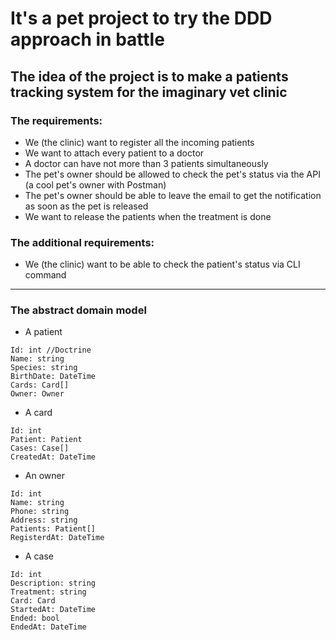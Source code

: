 # It's a pet project to try the DDD approach in battle

## The idea of the project is to make a patients tracking system for the imaginary vet clinic

### The requirements:
- We (the clinic) want to register all the incoming patients
- We want to attach every patient to a doctor
- A doctor can have not more than 3 patients simultaneously
- The pet's owner should be allowed to check the pet's status via the API (a cool pet's owner with Postman)
- The pet's owner should be able to leave the email to get the notification as soon as the pet is released
- We want to release the patients when the treatment is done

### The additional requirements:
- We (the clinic) want to be able to check the patient's status via CLI command

- - -

### The abstract domain model

* A patient

```
Id: int //Doctrine
Name: string
Species: string
BirthDate: DateTime
Cards: Card[]
Owner: Owner
```

* A card

```
Id: int
Patient: Patient
Cases: Case[]
CreatedAt: DateTime
```

* An owner

```
Id: int
Name: string
Phone: string
Address: string
Patients: Patient[]
RegisterdAt: DateTime
```

* A case

```
Id: int
Description: string
Treatment: string
Card: Card
StartedAt: DateTime
Ended: bool
EndedAt: DateTime
```
